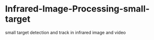 # Infrared-Image-Processing-small-target
small target detection and track in infrared image and video
